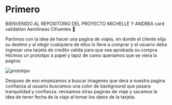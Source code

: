 # Primero
BIENVENIDO AL REPOSITORIO DEL PROYECTO MICHELLE Y ANDREA
card validation Aerolineas Cifuentes  🥰

Partimos con la idea de  hacer una pagina de viajes, en donde el cliente elija su destino y al elegir cualquiera de ellos lo lleve a comprar y el usuario deba ingresar una tarjeta de credito valida para que sea aprobada su compra.
Hicimos un prototipo a papel y lapiz de como queriamos que se viera la pagina:

<img src="./img/empezamos.jpg" alt="prototipo">

Despues de eso empezamos a buscar imagenes que dera a nuestra pagina confianza al usuario
buscamos una color de background que pasara tranquilidad y confianza.
revisamos otras paginas de viaje y sacamos la idea de tener fecha de la viaje al tomar los datos de la tarjeta.


